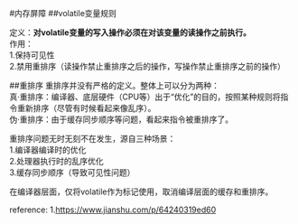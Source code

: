 #内存屏障
##volatile变量规则

定义：**对volatile变量的写入操作必须在对该变量的读操作之前执行。**  
作用：  
1.保持可见性  
2.禁用重排序（读操作禁止重排序之后的操作，写操作禁止重排序之前的操作）

##重排序
重排序并没有严格的定义。整体上可以分为两种：  
真·重排序：编译器、底层硬件（CPU等）出于“优化”的目的，按照某种规则将指令重新排序（尽管有时候看起来像乱序）。  
伪·重排序：由于缓存同步顺序等问题，看起来指令被重排序了。  

重排序问题无时无刻不在发生，源自三种场景：  
1.编译器编译时的优化  
2.处理器执行时的乱序优化  
3.缓存同步顺序（导致可见性问题）  

在编译器层面，仅将volatile作为标记使用，取消编译层面的缓存和重排序。  

reference:
1.https://www.jianshu.com/p/64240319ed60
